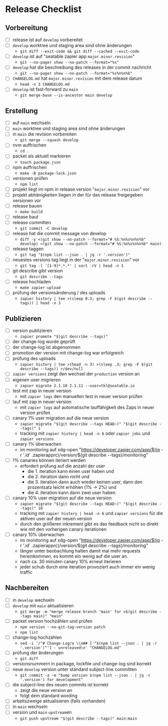 # Release Checklist

## Vorbereitung

* [ ] release ist auf `develop` vorbereitet
* [ ] `develop` worktree und staging area sind ohne änderungen
  * `git diff --exit-code && git diff --cached --exit-code`
* [ ] `develop` ist auf "seatable zapier app `major.minor.revision`"
  * `git --no-pager show --no-patch --format="%s"`
* [ ] `develop` hat die beschreibung des releases in der commit nachricht
  * `git --no-pager show --no-patch --format="%s%n%n%b"`
* [ ] `CHANGELOG.md` hat `major.minor.revision` mit dem release datum
  * `head -n 3 CHANGELOG.md`
* [ ] `develop` ist fast-forward zu `main`
  * `git merge-base --is-ancestor main develop`

## Erstellung

* [ ] auf `main` wechseln
* [ ] `main` worktree und staging area sind ohne änderungen
* [ ] in `main` die revision vorbereiten
  * `git merge --squash develop`
* [ ] nvm auffrischen
  * `cd .`
* [ ] packet als aktuell markieren
  * `touch package.json`
* [ ] npm auffrischen
  * `make -B package-lock.json`
* [ ] versionen prüfen
  * `npm list`
* [ ] projekt liegt im npm in release version "`major.minor.revision`" vor
* [ ] projekt abhänigkeiten liegen in der für das release freigegeben versionen vor
* [ ] release bauen
  * `make build`
* [ ] release baut
* [ ] release committen
  * `git commit -C develop`
* [ ] release hat die commit message von develop
  * `diff -y <(git show --no-patch --format="# %S:%n%s%n%n%b" develop) <(git show --no-patch --format="# %S:%n%s%n%n%b" main)`
* [ ] release taggen
  * `git tag "$(npm list --json . | jq -r '.version')"`
* [ ] neuestes versions tag liegt in der "`major.minor.revision`" vor
  * `git tag -l '[1-9]*.*.*' | sort -rV | head -n 1`
* [ ] git describe gibt version
  * `git describe --tags`
* [ ] release hochladen
  * `make zapier-upload`
* [ ] prüfung der versionsänderung / des uploads
  * `zapier history | tee >(sleep 0.3; grep -F $(git describe --tags)) | head -n 3`

## Publizieren

* [ ] version publizieren
  * `zapier promote "$(git describe --tags)"`
* [ ] der change-log wurde geprüft
* [ ] der change-log ist abgenommen
* [ ] promotion der version mit change-log war erfolgreich
* [ ] prüfung des uploads
  * `zapier history | tee >(head -n 3) >(sleep .3; grep -F $(git describe --tags)) >/dev/null`
* [ ] `zapier versions` zeigt den wechsel der `production` version an
* [ ] eigenen user migrieren
  * `zapier migrate 2.1.10 2.1.11 --user=tkl@seatable.io`
* [ ] test mit zap in neuer version
  * mit `zapier logs` den manuellen test in neuer version prüfen
* [ ] lauf mit zap in neuer version
  * mit `zapier logs` auf automatische lauffähigkeit des Zaps in neuer version prüfen
* [ ] canary 1% user migration auf die neue version
  * `zapier migrate "$(git describe --tags HEAD~)" "$(git describe --tags)" 1`
  * tracking mit `zapier history | head -n 6` oder `zapier jobs` und `zapier versions`
* [ ] canary 1% überwachen
  * im monitoring auf xdg-open "https://developer.zapier.com/app/$(jq -r '.id' .zapierapprc)/version/$(git describe --tags)/monitoring"
* [ ] 1% canaries können iteriert werden
  * erfordert prüfung auf die anzahl der user
    * die 1. iteration kann einen user haben und
    * die 2. iteration dann nicht und
    * die 3. iteration dann auch wieder keinen user, dann den prozentsatz leicht erhöhen (1% -> 2%) und
    * die 4. iteration kann dann zwei user haben
* [ ] canary 10% user migration auf die neue version
  * `zapier migrate "$(git describe --tags HEAD~)" "$(git describe --tags)" 10`
  * tracking mit `zapier history | head -n 6` und `zapier versions` für die aktiven user auf der neuen version
  * durch den größeren inkrement gibt es das feedback nicht so direkt wie mit den vorherigen canary iterationen
* [ ] canary 10% überwachen
  * im monitoring auf xdg-open "https://developer.zapier.com/app/$(jq -r '.id' .zapierapprc)/version/$(git describe --tags)/monitoring"
  * länger unter beobachtung halten damit mal mehr requests hereinkommen, es kommt ein wenig auf die user an.
  * nach ca. 30 minuten canary 10% erneut iterieren
  * jeder schub durch eine iteration provoziert auch immer ein wenig traffic


## Nachbereiten

* [ ] in `develop` wechseln
* [ ] `develop` mit `main` aktualisieren
  * `git merge -m "merge release branch 'main' for v$(git describe --tags main)" "main"`
* [ ] packet version hochzählen und prüfen
  * `npm version --no-git-tag-version patch`
  * `npm list`
* [ ] change-log hochzählen
  * `sed -i '/^# Change-Log/a \\n## ['"$(npm list --json . | jq -r '.version')"'] - unreleased\n' "CHANGELOG.md"`
* [ ] prüfung der änderungen
  * `git diff`
* [ ] versionsnummern in package, lockfile und change-log sind korrekt
* [ ] neue `develop` version unter standard subject-line committen
  * `git commit -a -m "bump version $(npm list --json . | jq -r '.version') for development"`
* [ ] die subject-line des neuen commits ist korrekt
  * zeigt die neue version an
  * folgt dem standard wording
* [ ] arbeitszweige aktualisieren (falls vorhanden)
* [ ] in `main` wechseln
* [ ] version und `main` `upstream`en
  * `git push upstream "$(git describe --tags)" main:main`
